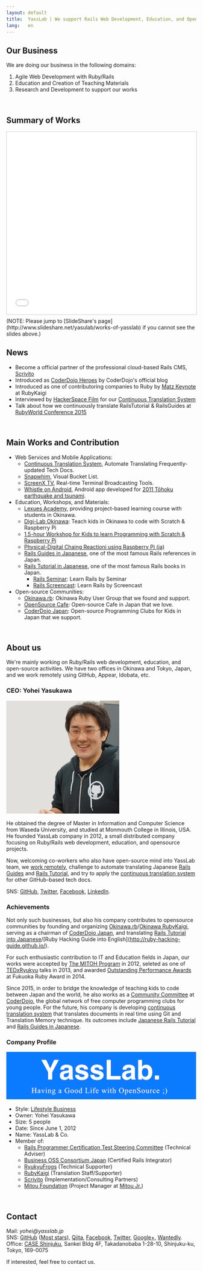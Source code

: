 ```yaml
---
layout: default
title:  YassLab | We support Rails Web Development, Education, and OpenSource Communities in Japan.
lang:   en
---
```



## Our Business

We are doing our business in the following domains:

1. Agile Web Development with Ruby/Rails
2. Education and Creation of Teaching Materials
3. Research and Development to support our works

<br />

## Summary of Works

<iframe src="//www.slideshare.net/slideshow/embed_code/key/cEwD6bvg84VeWA" width="595" height="485" frameborder="0" marginwidth="0" marginheight="0" scrolling="no" style="border:1px solid #CCC; border-width:1px; margin-bottom:5px; max-width: 100%;" allowfullscreen> </iframe> 
(NOTE: Please jump to [SlideShare's page](http://www.slideshare.net/yasulab/works-of-yasslab) if you cannot see the slides above.)

<br />

## News

- Become a official partner of the professional cloud-based Rails CMS, [Scrivito](https://scrivito.com/partners)
- Introduced as [CoderDojo Heroes](https://coderdojo.com/news/2016/03/30/coderdojo-heroes-yohei-yasukawa-co-founder-of-coderdojo-japan/) by CoderDojo's official blog
- Introduced as one of contributoring companies to Ruby by [Matz Keynote](https://www.youtube.com/watch?v=E9bO1uqs4Oc&feature=youtu.be&t=3904) at RubyKaigi
- Interviewed by [HackerSpace Film](https://www.facebook.com/photo.php?fbid=10153341493740869&set=t.715330868&type=3&theater) for our [Continuous Translation System](https://speakerdeck.com/yasulab/how-we-continuously-translate-tech-docs)
- Talk about how we continuously translate RailsTutorial & RailsGuides at [RubyWorld Conference 2015](http://2015.rubyworld-conf.org/en/)

<br />

## Main Works and Contribution

- Web Services and Mobile Applications:
   - [Continuous Translation System](https://speakerdeck.com/yasulab/how-we-continuously-translate-tech-docs), Automate Translating Frequently-updated Tech Docs.
   - [Snapwhim](http://www.snapwhim.com/), Visual Bucket List.
   - [ScreenX TV](http://screenx.tv/), Real-time Terminal Broadcasting Tools.
   - [Whistle on Android](https://play.google.com/store/apps/details?id=org.sorarier.whistle), Android app developed for [2011 Tōhoku earthquake and tsunami](http://en.wikipedia.org/wiki/2011_T%C5%8Dhoku_earthquake_and_tsunami).
- Education, Workshops, and Materials:
   - [Lexues Academy](http://academy.lexues.co.jp/), providing project-based learning course with students in Okinawa.
   - [Digi-Lab Okinawa](https://www.facebook.com/DigiLabOkinawa/): Teach kids in Okinawa to code with Scratch & Raspberry Pi
   - [1.5-hour Workshop for Kids to learn Programming with Scratch & Raspberry Pi](/en/workshops/raspi)
   - [Physical-Digital Chaing Reactioni using Raspberry Pi (ja)](http://pegpeg.jp/tool/2014/09/09/686)
   - [Rails Guides in Japanese](http://railsguides.jp), one of the most famous Rails references in Japan.
   - [Rails Tutorial in Japanese](http://railstutorial.jp), one of the most famous Rails books in Japan.
      - [Rails Seminar](http://railstutorial.jp/seminars): Learn Rails by Seminar
	  - [Rails Screencast](http://railstutorial.jp/screencasts): Learn Rails by Screencast
- Open-source Communities:
   - [Okinawa.rb](http://ruby.okinawa/): Okinawa Ruby User Group that we found and support.
   - [OpenSource Cafe](http://www.osscafe.net/): Open-source Cafe in Japan that we love.
   - [CoderDojo Japan](http://coderdojo.jp/): Open-source Programming Clubs for Kids in Japan that we support.

<br />

## About us

We're mainly working on Ruby/Rails web development, education, and open-source activities. 
We have two offices in Okinawa and Tokyo, Japan, and we work remotely using GitHub, Appear, Idobata, etc.

### CEO: Yohei Yasukawa

![Photo](/img/yohei_300x300.png)

He obtained the degree of Master in Information and Computer Science from Waseda University, 
and studied at Monmouth College in Illinois, USA. He founded YassLab company in 2012, 
a small distributed company focusing on Ruby/Rails web development, education, and opensource projects.

Now, welcoming co-workers who also have open-source mind into YassLab team, we [work remotely](https://github.com/uiureo/remote-in-japan), challenge to automate translating Japanese [Rails Guides](http://railsguides.jp/) and [Rails Tutorial](http://railstutorial.jp/), and try to apply the [continuous translation system](https://speakerdeck.com/yasulab/how-we-continuously-translate-tech-docs) for other GitHub-based tech docs.

SNS:
[GitHub](http://github.com/yasulab), 
[Twitter](https://twitter.com/yasulab), 
[Facebook](https://facebook.com/yasulab/), 
[LinkedIn](https://www.linkedin.com/in/yasulab).

### Achievements

Not only such businesses, but also his company contributes to opensource communities by
founding and organizing [Okinawa.rb](https://www.facebook.com/groups/okinawarb/)/[Okinawa RubyKaigi](http://regional.rubykaigi.org/okrk01),
serving as a chairman of [CoderDojo Japan](http://coderdojo.jp/), 
and translating [Rails Tutorial into Japanese](http://railstutorial.jp/")/[Ruby Hacking Guide into English](http://ruby-hacking-guide.github.io/).

For such enthusiastic contribution to IT and Education fields in Japan,
our works were accepted by [The MITOH Program](https://www.ipa.go.jp/english/humandev/third.html) in 2012,
seleted as one of [TEDxRyukyu](https://www.facebook.com/media/set/?set=a.10151746335815869.1073741827.715330868&type=1&l=348760b95c) talks in 2013,
and awarded [Outstanding Performance Awards](http://myfukuoka.com/news/ruby-news/2014-fukuoka-ruby-award-winners/) at Fukuoka Ruby Award in 2014.

Since 2015, in order to bridge the knowledge of teaching kids to code between Japan and the world, he also works as a [Community Committee](http://kata.coderdojo.com/wiki/CoderDojo_Community_Committee) at [CoderDojo](http://coderdojo.com/), the global network of free computer programming clubs for young people. For the future, his company is developing [continuous translation system](https://speakerdeck.com/yasulab/how-we-continuously-translate-tech-docs) that translates documents in real time using Git and Translation Memory technique. Its outcomes include [Japanese Rails Tutorial](http://railstutorial.jp) and [Rails Guides in Japanese](http://railsguides.jp/).

### Company Profile

![YassLab](/img/logo_rect_copy.png)

- Style: [Lifestyle Business](https://en.wikipedia.org/wiki/Lifestyle_business)
- Owner: Yohei Yasukawa
- Size:  5 people
- Date:  Since June 1, 2012
- Name: YassLab & Co.
- Member of: 
    - [Rails Programmer Certification Test Steering Committee](http://www.railscp.com/aboutus/) (Technical Adviser)
    - [Business OSS Consortium Japan](http://www.boss-con.jp/railspartner/) (Certified Rails Integrator)
	- [RyukyuFrogs](http://www.ryukyu-frogs.com/) (Technical Supporter)
	- [RubyKaigi](http://rubykaigi.org/) (Translation Staff/Supporter)
	- [Scrivito](https://scrivito.com/partners) (Implementation/Consulting Partners)
	- [Mitou Foundation](http://www.mitou.org/) (Project Manager at [Mitou Jr.](http://jr.mitou.org/))

<br />

<h2 id="contact">Contact</h2>

Mail: _yohei@yasslab.jp_     
SNS:
[GitHub](https://github.com/yasslab) ([Most stars](https://github.com/search?utf8=%E2%9C%93&q=user%3Ayasslab+fork%3Atrue&type=Repositories&ref=searchresults)), 
[Qiita](http://qiita.com/organizations/yasslab), 
[Facebook](https://www.facebook.com/yasslab.jp), 
[Twitter](https://twitter.com/YassLab), 
[Google+](https://plus.google.com/+YassLab), 
[Wantedly](https://www.wantedly.com/companies/YassLab).   
Office: [CASE Shinjuku](http://case-shinjuku.com/english/), Sankei Bldg 4F, Takadanobaba 1-28-10, Shinjuku-ku, Tokyo, 169-0075

If interested, feel free to contact us.
